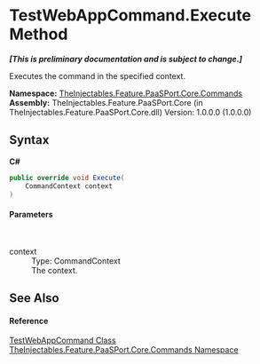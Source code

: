 # TestWebAppCommand.Execute Method 
 _**\[This is preliminary documentation and is subject to change.\]**_

Executes the command in the specified context.

**Namespace:**&nbsp;<a href="1a653896-e98f-72d0-a9ab-845659ddb8d6">TheInjectables.Feature.PaaSPort.Core.Commands</a><br />**Assembly:**&nbsp;TheInjectables.Feature.PaaSPort.Core (in TheInjectables.Feature.PaaSPort.Core.dll) Version: 1.0.0.0 (1.0.0.0)

## Syntax

**C#**<br />
``` C#
public override void Execute(
	CommandContext context
)
```


#### Parameters
&nbsp;<dl><dt>context</dt><dd>Type: CommandContext<br />The context.</dd></dl>

## See Also


#### Reference
<a href="00d71660-becc-6332-20d7-acfd530c913f">TestWebAppCommand Class</a><br /><a href="1a653896-e98f-72d0-a9ab-845659ddb8d6">TheInjectables.Feature.PaaSPort.Core.Commands Namespace</a><br />